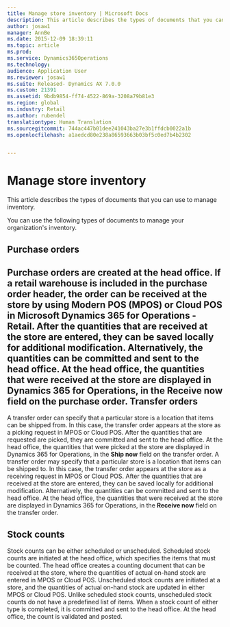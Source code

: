 ```yaml
---
title: Manage store inventory | Microsoft Docs
description: This article describes the types of documents that you can use to manage inventory.
author: josaw1
manager: AnnBe
ms.date: 2015-12-09 18:39:11
ms.topic: article
ms.prod: 
ms.service: Dynamics365Operations
ms.technology: 
audience: Application User
ms.reviewer: josaw1
ms.suite: Released- Dynamics AX 7.0.0
ms.custom: 21391
ms.assetid: 9bdb9854-ff74-4522-869a-3208a79b81e3
ms.region: global
ms.industry: Retail
ms.author: rubendel
translationtype: Human Translation
ms.sourcegitcommit: 744ac447b01dee241043ba27e3b1ffdcb0022a1b
ms.openlocfilehash: a1aedcd80e238a86593663b03bf5c0ed7b4b2302


---
```


# <a name="manage-store-inventory"></a>Manage store inventory

This article describes the types of documents that you can use to manage inventory.

You can use the following types of documents to manage your organization's inventory.

## <a name="purchase-orders"></a>Purchase orders
Purchase orders are created at the head office. If a retail warehouse is included in the purchase order header, the order can be received at the store by using Modern POS (MPOS) or Cloud POS in Microsoft Dynamics 365 for Operations - Retail. After the quantities that are received at the store are entered, they can be saved locally for additional modification. Alternatively, the quantities can be committed and sent to the head office. At the head office, the quantities that were received at the store are displayed in Dynamics 365 for Operations, in the **Receive now** field on the purchase order.
Transfer orders
---------------

A transfer order can specify that a particular store is a location that items can be shipped from. In this case, the transfer order appears at the store as a picking request in MPOS or Cloud POS. After the quantities that are requested are picked, they are committed and sent to the head office. At the head office, the quantities that were picked at the store are displayed in Dynamics 365 for Operations, in the **Ship now** field on the transfer order. A transfer order may specify that a particular store is a location that items can be shipped to. In this case, the transfer order appears at the store as a receiving request in MPOS or Cloud POS. After the quantities that are received at the store are entered, they can be saved locally for additional modification. Alternatively, the quantities can be committed and sent to the head office. At the head office, the quantities that were received at the store are displayed in Dynamics 365 for Operations, in the **Receive now** field on the transfer order.

## <a name="stock-counts"></a>Stock counts
Stock counts can be either scheduled or unscheduled. Scheduled stock counts are initiated at the head office, which specifies the items that must be counted. The head office creates a counting document that can be received at the store, where the quantities of actual on-hand stock are entered in MPOS or Cloud POS. Unscheduled stock counts are initiated at a store, and the quantities of actual on-hand stock are updated in either MPOS or Cloud POS. Unlike scheduled stock counts, unscheduled stock counts do not have a predefined list of items. When a stock count of either type is completed, it is committed and sent to the head office. At the head office, the count is validated and posted.






<!--HONumber=Feb17_HO3-->


